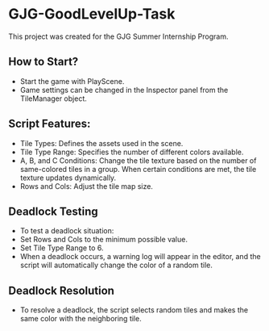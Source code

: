 # GJG-GoodLevelUp-Task

This project was created for the GJG Summer Internship Program.

## How to Start?
- Start the game with PlayScene.
- Game settings can be changed in the Inspector panel from the TileManager object.

## Script Features:
- Tile Types: Defines the assets used in the scene.
- Tile Type Range: Specifies the number of different colors available.
- A, B, and C Conditions: Change the tile texture based on the number of same-colored tiles in a group. When certain conditions are met, the tile texture updates dynamically.
- Rows and Cols: Adjust the tile map size.

## Deadlock Testing
- To test a deadlock situation:
- Set Rows and Cols to the minimum possible value.
- Set Tile Type Range to 6.
- When a deadlock occurs, a warning log will appear in the editor, and the script will automatically change the color of a random tile.

## Deadlock Resolution
- To resolve a deadlock, the script selects random tiles and makes the same color with the neighboring tile.
